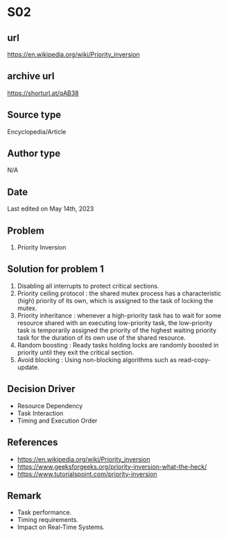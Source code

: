 # S02

## url
https://en.wikipedia.org/wiki/Priority_inversion

## archive url
https://shorturl.at/qAB38

## Source type
Encyclopedia/Article

## Author type
N/A

## Date
Last edited on May 14th, 2023

## Problem
1. Priority Inversion

## Solution for problem 1
1. Disabling all interrupts to protect critical sections.
2. Priority ceiling protocol : the shared mutex process has a characteristic (high) priority of its own, which is assigned to the task of locking the mutex.
3. Priority inheritance : whenever a high-priority task has to wait for some resource shared with an executing low-priority task, the low-priority task is temporarily assigned the priority of the highest waiting priority task for the duration of its own use of the shared resource.
4. Random boosting : Ready tasks holding locks are randomly boosted in priority until they exit the critical section.
5. Avoid blocking : Using non-blocking algorithms such as read-copy-update.

## Decision Driver
- Resource Dependency
- Task Interaction
- Timing and Execution Order

## References 
- https://en.wikipedia.org/wiki/Priority_inversion
- https://www.geeksforgeeks.org/priority-inversion-what-the-heck/
- https://www.tutorialspoint.com/priority-inversion

## Remark
- Task performance.
- Timing requirements.
- Impact on Real-Time Systems.

